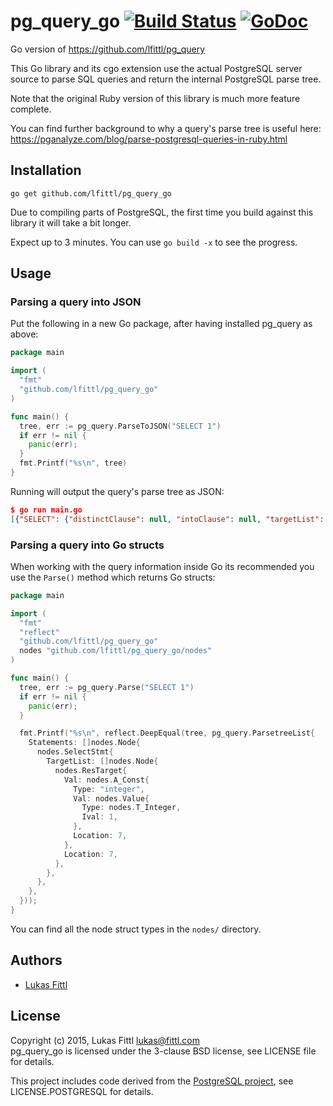 # pg_query_go [![Build Status](https://travis-ci.org/lfittl/pg_query_go.svg)](https://travis-ci.org/lfittl/pg_query_go) [![GoDoc](https://godoc.org/github.com/lfittl/pg_query_go?status.svg)](https://godoc.org/github.com/lfittl/pg_query_go)

Go version of https://github.com/lfittl/pg_query

This Go library and its cgo extension use the actual PostgreSQL server source to parse SQL queries and return the internal PostgreSQL parse tree.

Note that the original Ruby version of this library is much more feature complete.

You can find further background to why a query's parse tree is useful here: https://pganalyze.com/blog/parse-postgresql-queries-in-ruby.html


## Installation

```
go get github.com/lfittl/pg_query_go
```

Due to compiling parts of PostgreSQL, the first time you build against this library it will take a bit longer.

Expect up to 3 minutes. You can use `go build -x` to see the progress.


## Usage

### Parsing a query into JSON

Put the following in a new Go package, after having installed pg_query as above:

```go
package main

import (
  "fmt"
  "github.com/lfittl/pg_query_go"
)

func main() {
  tree, err := pg_query.ParseToJSON("SELECT 1")
  if err != nil {
    panic(err);
  }
  fmt.Printf("%s\n", tree)
}
```

Running will output the query's parse tree as JSON:

```json
$ go run main.go
[{"SELECT": {"distinctClause": null, "intoClause": null, "targetList": [{"RESTARGET": {"name": null, "indirection": null, "val": {"A_CONST": {"val": 1, "location": 7}}, "location": 7}}], "fromClause": null, "whereClause": null, "groupClause": null, "havingClause": null, "windowClause": null, "valuesLists": null, "sortClause": null, "limitOffset": null, "limitCount": null, "lockingClause": null, "withClause": null, "op": 0, "all": false, "larg": null, "rarg": null}}]
```

### Parsing a query into Go structs

When working with the query information inside Go its recommended you use the `Parse()` method which returns Go structs:

```go
package main

import (
  "fmt"
  "reflect"
  "github.com/lfittl/pg_query_go"
  nodes "github.com/lfittl/pg_query_go/nodes"
)

func main() {
  tree, err := pg_query.Parse("SELECT 1")
  if err != nil {
    panic(err);
  }

  fmt.Printf("%s\n", reflect.DeepEqual(tree, pg_query.ParsetreeList{
    Statements: []nodes.Node{
      nodes.SelectStmt{
        TargetList: []nodes.Node{
          nodes.ResTarget{
            Val: nodes.A_Const{
              Type: "integer",
              Val: nodes.Value{
                Type: nodes.T_Integer,
                Ival: 1,
              },
              Location: 7,
            },
            Location: 7,
          },
        },
      },
    },
  }));
}
```

You can find all the node struct types in the `nodes/` directory.

## Authors

- [Lukas Fittl](mailto:lukas@fittl.com)


## License

Copyright (c) 2015, Lukas Fittl <lukas@fittl.com><br>
pg_query_go is licensed under the 3-clause BSD license, see LICENSE file for details.

This project includes code derived from the [PostgreSQL project](http://www.postgresql.org/),
see LICENSE.POSTGRESQL for details.
